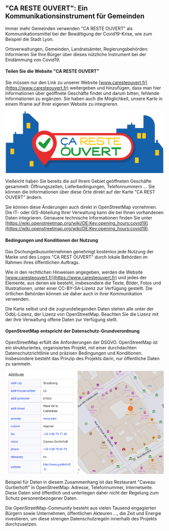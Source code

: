 ## "CA RESTE OUVERT": Ein Kommunikationsinstrument für Gemeinden

Immer mehr Gemeinden verwenden "CA RESTE OUVERT" als Kommunikationsmittel bei der Bewältigung der Covid19-Krise, wie zum Beispiel die Stadt Lyon.

Ortsverwaltungen, Gemeinden, Landratsämter, Regierungsbehörden: Informieren Sie Ihre Bürger über dieses nützliche Instrument bei der Eindämmung von Covid19.

#### Teilen Sie die Website "CA RESTE OUVERT"

Sie müssen nur den Link zu unserer Website [www.caresteouvert.fr](https://www.caresteouvert.fr) weitergeben und hinzufügen, dass man hier Informationen über geöffnete Geschäfte findet und darum bitten, fehlende Informationen zu ergänzen. Sie haben auch die Möglichkeit, unsere Karte in einem Iframe auf Ihrer eigenen Website zu integrieren.

![Logo](logo.png)

Vielleicht haben Sie bereits die auf Ihrem Gebiet geöffneten Geschäfte gesammelt: Öffnungszeiten, Lieferbedingungen, Telefonnummern ... Sie können die Informationen über diese Orte direkt auf der Karte "CA REST OUVERT" ändern.

Sie können diese Änderungen auch direkt in OpenStreetMap vornehmen. Die IT- oder GIS-Abteilung Ihrer Verwaltung kann die bei Ihnen vorhandenen Daten integrieren. Genauere technische Informationen finden Sie unter [https://wiki.openstreetmap.org/wiki/DE:Key:opening_hours:covid19](https://wiki.openstreetmap.org/wiki/DE:Key:opening_hours:covid19).

#### Bedingungen und Konditionen der Nutzung

Das Dschungelbusunternehmen genehmigt kostenlos jede Nutzung der Marke und des Logos "CA REST OUVERT" durch lokale Behörden im Rahmen ihres öffentlichen Auftrags.

Wie in den rechtlichen Hinweisen angegeben, werden die Website [www.caresteouvert.fr](https://www.caresteouvert.fr) und jedes der Elemente, aus denen sie besteht, insbesondere die Texte, Bilder, Fotos und Illustrationen, unter einer CC-BY-SA-Lizenz zur Verfügung gestellt. Die örtlichen Behörden können sie daher auch in ihrer Kommunikation verwenden.

Die Karte selbst und die zugrundeliegenden Daten stehen alle unter der OdbL-Lizenz, der Lizenz von OpenStreetMap. Beachten Sie die Lizenz mit der Ihre Verwaltung offene Daten zur Verfügung stellt.

#### OpenStreetMap entspricht der Datenschutz-Grundverordnung

<p>OpenStreetMap erfüllt die Anforderungen der DSGVO. OpenStreetMap ist ein strukturiertes, organisiertes Projekt, mit einer durchdachten Datenschutzrichtlinie und präzisen Bedingungen und Konditionen. Insbesondere besteht das Prinzip des Projekts darin, nur öffentliche Daten zu sammeln.</p>

![Attribute](attribute.png)

Beispiel für Daten in diesem Zusammenhang ist das Restaurant "Caveau Gurtlerhoft" in OpenStreetMap: Adresse, Telefonnummer, Internetseite. Diese Daten sind öffentlich und unterliegen daher nicht der Regelung zum Schutz personenbezogener Daten.

Die OpenStreetMap-Community besteht aus vielen Tausend engagierten Bürgern sowie Unternehmen, öffentlichen Akteuren ..., die Zeit und Energie investieren, um diese strengen Datenschutzregeln innerhalb des Projekts durchzusetzen.
